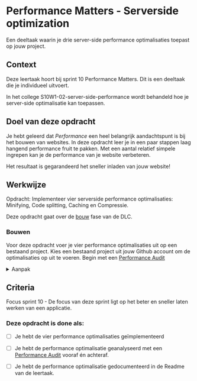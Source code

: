 
# Performance Matters - Serverside optimization

Een deeltaak waarin je drie server-side performance optimalisaties toepast op jouw project.

## Context

Deze leertaak hoort bij sprint 10 Performance Matters. Dit is een deeltaak die je individueel uitvoert.

In het college S10W1-02-server-side-performance wordt behandeld hoe je server-side optimalisatie kan toepassen.



## Doel van deze opdracht

Je hebt geleerd dat *Performance* een heel belangrijk aandachtspunt is bij het bouwen van websites. In deze opdracht leer je in een paar stappen laag hangend performance fruit te pakken. Met een aantal relatief simpele ingrepen kan je de performance van je website verbeteren. 

Het resultaat is gegarandeerd het sneller inladen van jouw website!

## Werkwijze

Opdracht: Implementeer vier serverside performance optimalisaties: Minifying, Code splitting, Caching en Compressie.


Deze opdracht gaat over de [bouw](#bouwen) fase van de DLC.



### Bouwen

Voor deze opdracht voer je vier performance optimalisaties uit op een bestaand project. Kies een bestaand project uit jouw Github account om de optimalisaties op uit te voeren. Begin met een [Performance Audit](https://github.com/fdnd-task/performance-matters-performance-audit)


<details>
<summary>Aanpak</summary>

1. Minify jouw CSS door gebruik te maken van PostCSS (optioneel: minify ook je client-side javascript).
2. Pas handmatig code-splitting toe op client-side javascript bestanden zodat alleen zaken worden ingeladen die écht gebruikt worden.
3. Verstuur cache-control headers bij GET requests naar jouw website, kies beargumenteerd een max-age.
4. Pas compressie toe. (optioneel: kies de juiste compressie aan de hand van het request)

#### Materiaal bouwfase

- [How to minify CSS with Node.js @ benborgers.com](https://benborgers.com/posts/node-minify-css)
- [Code splitting @ MDN](https://developer.mozilla.org/en-US/docs/Glossary/Code_splitting)
- [Cache headers in Express js app @ Regbrain.com](https://regbrain.com/article/cache-headers-express-js)
- [Gzip compression with Node.js @ victorvr.com](https://www.victorvr.com/tutorial/compresion-gzip-con-nodejs)
- [Node.js compression middleware @ expressjs.com](http://expressjs.com/en/resources/middleware/compression.html)
- [Compression @ npmjs.com](https://www.npmjs.com/package/compression)

</details>



## Criteria

Focus sprint 10 - De focus van deze sprint ligt op het beter en sneller laten werken van een applicatie.


### Deze opdracht is done als:

- [ ] Je hebt de vier performance optimalisaties geïmplementeerd
- [ ] Je hebt de performance optimalisatie geanalyseerd met een [Performance Audit](https://github.com/fdnd-task/performance-matters-performance-audit) vooraf én achteraf.
- [ ] Je hebt de performance optimalisatie gedocumenteerd in de Readme van de leertaak.

